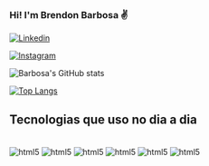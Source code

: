 ### Hi! I'm Brendon Barbosa ✌️

[![Linkedin](https://img.shields.io/badge/LinkedIn-0077B5?style=for-the-badge&logo=linkedin&logoColor=white)](https://www.linkedin.com/in/thalysonbarbosa/)

[![Instagram](https://img.shields.io/badge/Instagram-E4405F?style=for-the-badge&logo=instagram&logoColor=white)](https://www.instagram.com/otbrendon/)

![Barbosa's GitHub stats](https://github-readme-stats.vercel.app/api?username=brendonthegreat&show_icons=true&theme=dark)

[![Top Langs](https://github-readme-stats.vercel.app/api/top-langs/?username=brendonthegreat&layout=compact)](https://github.com/anuraghazra/github-readme-stats)

## Tecnologias que uso no dia a dia
<div style="display: inline_block"><br/>
 <img align="center" alt="html5" src="https://img.shields.io/badge/Linux_Mint-87CF3E?style=for-the-badge&logo=linux-mint&logoColor=white" />
 <img align="center" alt="html5" src="https://img.shields.io/badge/Windows-0078D6?style=for-the-badge&logo=windows&logoColor=white" />
 <img align="center" alt="html5" src="https://img.shields.io/badge/Python-3776AB?style=for-the-badge&logo=python&logoColor=white" />
 <img align="center" alt="html5" src="https://img.shields.io/badge/Visual_Studio-5C2D91?style=for-the-badge&logo=visual%20studio&logoColor=white" />
 <img align="center" alt="html5" src="https://img.shields.io/badge/Notion-000000?style=for-the-badge&logo=notion&logoColor=white" />
 <img align="center" alt="html5" src="https://img.shields.io/badge/Brave-FF1B2D?style=for-the-badge&logo=Brave&logoColor=white" />

</div>
